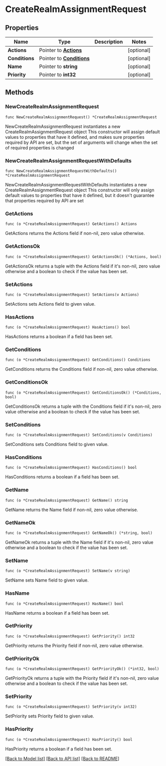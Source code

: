 # CreateRealmAssignmentRequest

## Properties

Name | Type | Description | Notes
------------ | ------------- | ------------- | -------------
**Actions** | Pointer to [**Actions**](Actions.md) |  | [optional] 
**Conditions** | Pointer to [**Conditions**](Conditions.md) |  | [optional] 
**Name** | Pointer to **string** |  | [optional] 
**Priority** | Pointer to **int32** |  | [optional] 

## Methods

### NewCreateRealmAssignmentRequest

`func NewCreateRealmAssignmentRequest() *CreateRealmAssignmentRequest`

NewCreateRealmAssignmentRequest instantiates a new CreateRealmAssignmentRequest object
This constructor will assign default values to properties that have it defined,
and makes sure properties required by API are set, but the set of arguments
will change when the set of required properties is changed

### NewCreateRealmAssignmentRequestWithDefaults

`func NewCreateRealmAssignmentRequestWithDefaults() *CreateRealmAssignmentRequest`

NewCreateRealmAssignmentRequestWithDefaults instantiates a new CreateRealmAssignmentRequest object
This constructor will only assign default values to properties that have it defined,
but it doesn't guarantee that properties required by API are set

### GetActions

`func (o *CreateRealmAssignmentRequest) GetActions() Actions`

GetActions returns the Actions field if non-nil, zero value otherwise.

### GetActionsOk

`func (o *CreateRealmAssignmentRequest) GetActionsOk() (*Actions, bool)`

GetActionsOk returns a tuple with the Actions field if it's non-nil, zero value otherwise
and a boolean to check if the value has been set.

### SetActions

`func (o *CreateRealmAssignmentRequest) SetActions(v Actions)`

SetActions sets Actions field to given value.

### HasActions

`func (o *CreateRealmAssignmentRequest) HasActions() bool`

HasActions returns a boolean if a field has been set.

### GetConditions

`func (o *CreateRealmAssignmentRequest) GetConditions() Conditions`

GetConditions returns the Conditions field if non-nil, zero value otherwise.

### GetConditionsOk

`func (o *CreateRealmAssignmentRequest) GetConditionsOk() (*Conditions, bool)`

GetConditionsOk returns a tuple with the Conditions field if it's non-nil, zero value otherwise
and a boolean to check if the value has been set.

### SetConditions

`func (o *CreateRealmAssignmentRequest) SetConditions(v Conditions)`

SetConditions sets Conditions field to given value.

### HasConditions

`func (o *CreateRealmAssignmentRequest) HasConditions() bool`

HasConditions returns a boolean if a field has been set.

### GetName

`func (o *CreateRealmAssignmentRequest) GetName() string`

GetName returns the Name field if non-nil, zero value otherwise.

### GetNameOk

`func (o *CreateRealmAssignmentRequest) GetNameOk() (*string, bool)`

GetNameOk returns a tuple with the Name field if it's non-nil, zero value otherwise
and a boolean to check if the value has been set.

### SetName

`func (o *CreateRealmAssignmentRequest) SetName(v string)`

SetName sets Name field to given value.

### HasName

`func (o *CreateRealmAssignmentRequest) HasName() bool`

HasName returns a boolean if a field has been set.

### GetPriority

`func (o *CreateRealmAssignmentRequest) GetPriority() int32`

GetPriority returns the Priority field if non-nil, zero value otherwise.

### GetPriorityOk

`func (o *CreateRealmAssignmentRequest) GetPriorityOk() (*int32, bool)`

GetPriorityOk returns a tuple with the Priority field if it's non-nil, zero value otherwise
and a boolean to check if the value has been set.

### SetPriority

`func (o *CreateRealmAssignmentRequest) SetPriority(v int32)`

SetPriority sets Priority field to given value.

### HasPriority

`func (o *CreateRealmAssignmentRequest) HasPriority() bool`

HasPriority returns a boolean if a field has been set.


[[Back to Model list]](../README.md#documentation-for-models) [[Back to API list]](../README.md#documentation-for-api-endpoints) [[Back to README]](../README.md)


